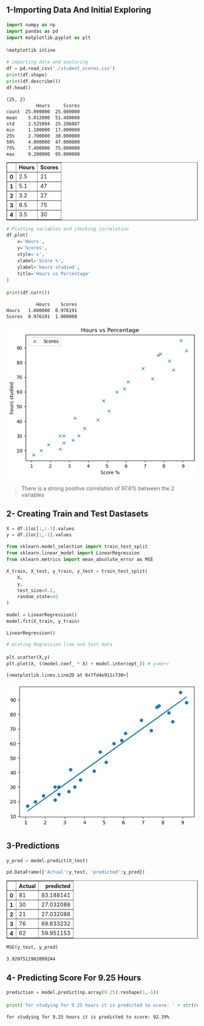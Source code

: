 ## 1-Importing Data And Initial Exploring


```python
import numpy as np
import pandas as pd
import matplotlib.pyplot as plt

%matplotlib inline
```


```python
# importing data and exploring
df = pd.read_csv('./student_scores.csv')
print(df.shape)
print(df.describe())
df.head()
```

    (25, 2)
               Hours     Scores
    count  25.000000  25.000000
    mean    5.012000  51.480000
    std     2.525094  25.286887
    min     1.100000  17.000000
    25%     2.700000  30.000000
    50%     4.800000  47.000000
    75%     7.400000  75.000000
    max     9.200000  95.000000





<div>
<style scoped>
    .dataframe tbody tr th:only-of-type {
        vertical-align: middle;
    }

    .dataframe tbody tr th {
        vertical-align: top;
    }

    .dataframe thead th {
        text-align: right;
    }
</style>
<table border="1" class="dataframe">
  <thead>
    <tr style="text-align: right;">
      <th></th>
      <th>Hours</th>
      <th>Scores</th>
    </tr>
  </thead>
  <tbody>
    <tr>
      <th>0</th>
      <td>2.5</td>
      <td>21</td>
    </tr>
    <tr>
      <th>1</th>
      <td>5.1</td>
      <td>47</td>
    </tr>
    <tr>
      <th>2</th>
      <td>3.2</td>
      <td>27</td>
    </tr>
    <tr>
      <th>3</th>
      <td>8.5</td>
      <td>75</td>
    </tr>
    <tr>
      <th>4</th>
      <td>3.5</td>
      <td>30</td>
    </tr>
  </tbody>
</table>
</div>




```python
# Plotting variables and checking correlation
df.plot(
    x='Hours',
    y='Scores',
    style='x',
    xlabel='Score %',
    ylabel='hours studied',
    title='Hours vs Percentage'
)

print(df.corr())
```

               Hours    Scores
    Hours   1.000000  0.976191
    Scores  0.976191  1.000000



    
![png](output_3_1.png)
    


> There is a strong positive correlation of 97.6% between the 2 variables

## 2- Creating Train and Test Dastasets


```python
X = df.iloc[:,:-1].values
y = df.iloc[:,-1].values
```


```python
from sklearn.model_selection import train_test_split
from sklearn.linear_model import LinearRegression
from sklearn.metrics import mean_absolute_error as MSE
```


```python
X_train, X_test, y_train, y_test = train_test_split(
    X,
    y,
    test_size=0.2,
    random_state=42
)
```


```python
model = LinearRegression()
model.fit(X_train, y_train)
```




    LinearRegression()




```python
# ploting Regression line and test data

plt.scatter(X,y)
plt.plot(X, ((model.coef_ * X) + model.intercept_)) # y=mx+c
```




    [<matplotlib.lines.Line2D at 0x7fd4e911c730>]




    
![png](output_10_1.png)
    


## 3-Predictions 


```python
y_pred = model.predict(X_test)
```


```python
pd.DataFrame({'Actual':y_test, 'predicted':y_pred})
```




<div>
<style scoped>
    .dataframe tbody tr th:only-of-type {
        vertical-align: middle;
    }

    .dataframe tbody tr th {
        vertical-align: top;
    }

    .dataframe thead th {
        text-align: right;
    }
</style>
<table border="1" class="dataframe">
  <thead>
    <tr style="text-align: right;">
      <th></th>
      <th>Actual</th>
      <th>predicted</th>
    </tr>
  </thead>
  <tbody>
    <tr>
      <th>0</th>
      <td>81</td>
      <td>83.188141</td>
    </tr>
    <tr>
      <th>1</th>
      <td>30</td>
      <td>27.032088</td>
    </tr>
    <tr>
      <th>2</th>
      <td>21</td>
      <td>27.032088</td>
    </tr>
    <tr>
      <th>3</th>
      <td>76</td>
      <td>69.633232</td>
    </tr>
    <tr>
      <th>4</th>
      <td>62</td>
      <td>59.951153</td>
    </tr>
  </tbody>
</table>
</div>




```python
MSE(y_test, y_pred)
```




    3.9207511902099244



## 4- Predicting Score For 9.25 Hours


```python
prediction = model.predict(np.array(9.25).reshape(1,-1))

print('for studying for 9.25 hours it is predicted to score: ' + str(round(*prediction,2)) + '%')
```

    for studying for 9.25 hours it is predicted to score: 92.39%

